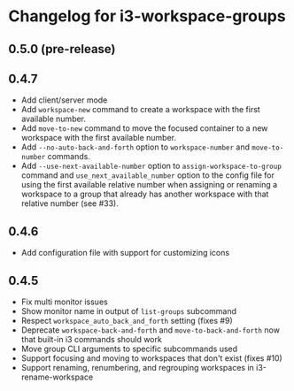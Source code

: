# Changelog for i3-workspace-groups

## 0.5.0 (pre-release)

## 0.4.7

- Add client/server mode
- Add `workspace-new` command to create a workspace with the first available
  number.
- Add `move-to-new` command to move the focused container to a new workspace
  with the first available number.
- Add `--no-auto-back-and-forth` option to `workspace-number` and
  `move-to-number` commands.
- Add `--use-next-available-number` option to `assign-workspace-to-group`
  command and `use_next_available_number` option to the config file for using
  the first available relative number when assigning or renaming a workspace to
  a group that already has another workspace with that relative number (see #33).

## 0.4.6

- Add configuration file with support for customizing icons

## 0.4.5

- Fix multi monitor issues
- Show monitor name in output of `list-groups` subcommand
- Respect `workspace_auto_back_and_forth` setting (fixes #9)
- Deprecate `workspace-back-and-forth` and `move-to-back-and-forth` now that
  built-in i3 commands should work
- Move group CLI arguments to specific subcommands used
- Support focusing and moving to workspaces that don't exist (fixes #10)
- Support renaming, renumbering, and regrouping workspaces in i3-rename-workspace
